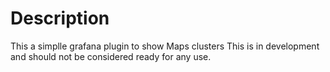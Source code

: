 # Description

This a simplle grafana plugin to show Maps clusters
This is in development and should not be considered ready for any use.
